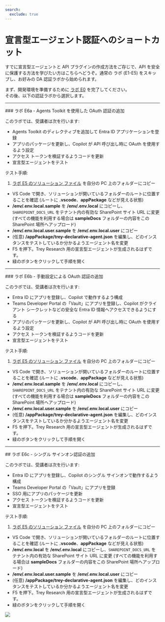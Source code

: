 ```yaml
---
search:
  exclude: true
---
```

# 宣言型エージェント認証へのショートカット

すでに宣言型エージェントと API プラグインの作成方法をご存じで、API を安全に保護する方法を学びたい方はこちらへどうぞ。通常の ラボ (E1-E5) をスキップし、お好みの DA 認証ラボから始められます。

まず、開発環境を準備するために [ラボ E0](../extend-m365-copilot/00-prerequisites.md) を完了してください。  
その後、以下の認証ラボから選択します。

<hr />
### ラボ E6a - Agents Toolkit を使用した OAuth 認証の追加

このラボでは、受講者は次を行います:

  - Agents Toolkit のディレクティブを追加して Entra ID アプリケーションを登録
  - アプリのパッケージを更新し、Copilot が API 呼び出し時に OAuth を使用するよう設定
  - アクセス トークンを検証するようコードを更新
  - 宣言型エージェントをテスト

テスト手順:
    
  1. [ラボ E5 のソリューション ファイル](https://github.com/microsoft/copilot-camp/tree/main/src/extend-m365-copilot/path-e-lab05-add-adaptive-cards/trey-research-lab05-END) を自分の PC 上のフォルダーにコピー
  - VS Code で開き、ソリューションが開いているフォルダーのルートに位置することを確認 (ルートに **.vscode**、**appPackage** などが見える状態)
  - **/env/.env.local.sample** を **/env/.env.local** にコピーし、`SHAREPOINT_DOCS_URL` をテナント内の有効な SharePoint サイト URL に変更 (すべての機能を利用する場合は **sampleDocs** フォルダーの内容をこの SharePoint 場所へアップロード)
  - **/env/.env.local.user.sample** を **/env/.env.local.user** にコピー
  - (任意) **/appPackage/trey-declarative-agent.json** を編集し、どのインスタンスをテストしているか分かるようエージェント名を変更
  - F5 を押下。Trey Research 用の宣言型エージェントが生成されるはずです。
  - 緑のボタンをクリックして手順を開く
  <cc-next url="../06a-add-authentication-ttk" label="ラボ E6a - Agents Toolkit を使用した OAuth"/>

<hr />
### ラボ E6b - 手動設定による OAuth 認証の追加

このラボでは、受講者は次を行います:

  - Entra ID にアプリを登録し、Copilot で動作するよう構成
  - Teams Developer Portal の「Vault」にアプリを登録し、Copilot がクライアント シークレットなどの安全な Entra ID 情報へアクセスできるようにする
  - アプリのパッケージを更新し、Copilot が API 呼び出し時に OAuth を使用するよう設定
  - アクセス トークンを検証するようコードを更新
  - 宣言型エージェントをテスト

テスト手順:
    
  1. [ラボ E5 のソリューション ファイル](https://github.com/microsoft/copilot-camp/tree/main/src/extend-m365-copilot/path-e-lab05-add-adaptive-cards/trey-research-lab05-END) を自分の PC 上のフォルダーにコピー
  - VS Code で開き、ソリューションが開いているフォルダーのルートに位置することを確認 (ルートに **.vscode**、**appPackage** などが見える状態)
  - **/env/.env.local.sample** を **/env/.env.local** にコピーし、`SHAREPOINT_DOCS_URL` をテナント内の有効な SharePoint サイト URL に変更 (すべての機能を利用する場合は **sampleDocs** フォルダーの内容をこの SharePoint 場所へアップロード)
  - **/env/.env.local.user.sample** を **/env/.env.local.user** にコピー
  - (任意) **/appPackage/trey-declarative-agent.json** を編集し、どのインスタンスをテストしているか分かるようエージェント名を変更
  - F5 を押下。Trey Research 用の宣言型エージェントが生成されるはずです。
  - 緑のボタンをクリックして手順を開く
  <cc-next url="../06b-add-authentication" label="ラボ E6b - 手動設定による OAuth"/>

<hr />
## ラボ E6c - シングル サインオン認証の追加

このラボでは、受講者は次を行います:

  - Entra ID にアプリを登録し、Copilot のシングル サインオンで動作するよう構成
  - Teams Developer Portal の「Vault」にアプリを登録
  - SSO 用にアプリのパッケージを更新
  - アクセス トークンを検証するようコードを更新
  - 宣言型エージェントをテスト

テスト手順:

  1. [ラボ E5 のソリューション ファイル](https://github.com/microsoft/copilot-camp/tree/main/src/extend-m365-copilot/path-e-lab05-add-adaptive-cards/trey-research-lab05-END) を自分の PC 上のフォルダーにコピー
  - VS Code で開き、ソリューションが開いているフォルダーのルートに位置することを確認 (ルートに **.vscode**、**appPackage** などが見える状態)
  - **/env/.env.local** を **/env/.env.local** にコピーし、`SHAREPOINT_DOCS_URL` をテナント内の有効な SharePoint サイト URL に変更 (すべての機能を利用する場合は **sampleDocs** フォルダーの内容をこの SharePoint 場所へアップロード)
  - **/env/.env.local.user.sample** を **/env/.env.local.user** にコピー
  - (任意) **/appPackage/trey-declarative-agent.json** を編集し、どのインスタンスをテストしているか分かるようエージェント名を変更
  - F5 を押下。Trey Research 用の宣言型エージェントが生成されるはずです。
  - 緑のボタンをクリックして手順を開く 
    <cc-next url="../06c-add-sso" label="ラボ E6c - シングル サインオン"/>

<img src="https://m365-visitor-stats.azurewebsites.net/copilot-camp/extend-m365-copilot/auth--ja" />